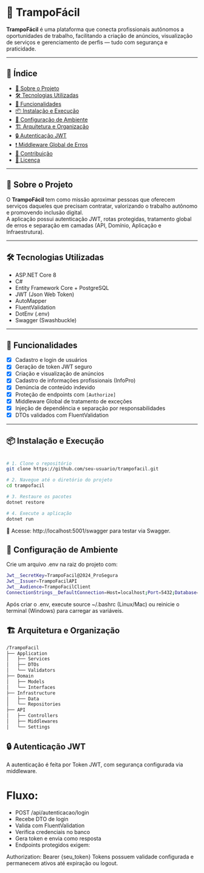 # 💼 TrampoFácil

**TrampoFácil** é uma plataforma que conecta profissionais autônomos a oportunidades de trabalho, facilitando a criação de anúncios, visualização de serviços e gerenciamento de perfis — tudo com segurança e praticidade.

---

## 📑 Índice

- [🧠 Sobre o Projeto](#-sobre-o-projeto)
- [🛠️ Tecnologias Utilizadas](#️-tecnologias-utilizadas)
- [📌 Funcionalidades](#-funcionalidades)
- [📦 Instalação e Execução](#-instalação-e-execução)
- [🔐 Configuração de Ambiente](#-configuração-de-ambiente)
- [🏗️ Arquitetura e Organização](#️-arquitetura-e-organização)
- [🔒 Autenticação JWT](#-autenticação-jwt)
- [❗ Middleware Global de Erros](#-middleware-global-de-erros)
- [🤝 Contribuição](#-contribuição)
- [📝 Licença](#-licença)

---

## 🧠 Sobre o Projeto

O **TrampoFácil** tem como missão aproximar pessoas que oferecem serviços daqueles que precisam contratar, valorizando o trabalho autônomo e promovendo inclusão digital.  
A aplicação possui autenticação JWT, rotas protegidas, tratamento global de erros e separação em camadas (API, Domínio, Aplicação e Infraestrutura).

---

## 🛠️ Tecnologias Utilizadas

- ASP.NET Core 8
- C#
- Entity Framework Core + PostgreSQL
- JWT (Json Web Token)
- AutoMapper
- FluentValidation
- DotEnv (.env)
- Swagger (Swashbuckle)

---

## 📌 Funcionalidades

- [x] Cadastro e login de usuários
- [x] Geração de token JWT seguro
- [x] Criação e visualização de anúncios
- [x] Cadastro de informações profissionais (InfoPro)
- [x] Denúncia de conteúdo indevido
- [x] Proteção de endpoints com `[Authorize]`
- [x] Middleware Global de tratamento de exceções
- [x] Injeção de dependência e separação por responsabilidades
- [x] DTOs validados com FluentValidation

---

## 📦 Instalação e Execução
```bash

# 1. Clone o repositório
git clone https://github.com/seu-usuario/trampofacil.git

# 2. Navegue até o diretório do projeto
cd trampofacil

# 3. Restaure os pacotes
dotnet restore

# 4. Execute a aplicação
dotnet run
```

🔗 Acesse: http://localhost:5001/swagger para testar via Swagger.

## 🔐 Configuração de Ambiente

Crie um arquivo .env na raiz do projeto com:

```bash
Jwt__SecretKey=TrampoFacil@2024_ProSegura
Jwt__Issuer=TrampoFacilAPI
Jwt__Audience=TrampoFacilClient
ConnectionStrings__DefaultConnection=Host=localhost;Port=5432;Database=trampo;Username=postgres;Password=senha
```
Após criar o .env, execute source ~/.bashrc (Linux/Mac) ou reinicie o terminal (Windows) para carregar as variáveis.

## 🏗️ Arquitetura e Organização
```bash
/TrampoFacil
├── Application
│   ├── Services
│   ├── DTOs
│   └── Validators
├── Domain
│   ├── Models
│   └── Interfaces
├── Infrastructure
│   ├── Data
│   └── Repositories
├── API
│   ├── Controllers
│   ├── Middlewares
│   └── Settings
```
## 🔒 Autenticação JWT
A autenticação é feita por Token JWT, com segurança configurada via middleware.

#  Fluxo:
- POST /api/autenticacao/login
- Recebe DTO de login
- Valida com FluentValidation
- Verifica credenciais no banco
- Gera token e envia como resposta
- Endpoints protegidos exigem:


Authorization: Bearer {seu_token}
Tokens possuem validade configurada e permanecem ativos até expiração ou logout.

